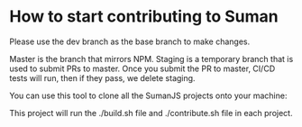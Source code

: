 

# How to start contributing to Suman

Please use the dev branch as the base branch to make changes.

Master is the branch that mirrors NPM. Staging is a temporary branch that is used to submit PRs to master.
Once you submit the PR to master, CI/CD tests will run, then if they pass, we delete staging.

You can use this tool to clone all the SumanJS projects onto your machine:

This project will run the ./build.sh file and ./contribute.sh file in each project.
